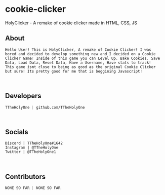 # cookie-clicker
HolyClicker - A remake of cookie clicker made in HTML, CSS, JS
## About
```
Hello User! This is HolyClicker, A remake of Cookie Clicker! I was bored and decided to develop something new and I decided on a Cookie Clicker Game! Inside of this game you can Level Up, Bake Cookies, Save Data, Load Data, Reset Data, Have a Username, Have stats to track! This game isnt close to being as good as the original Cookie Clicker but sure! Its pretty good for me that is beggining Javascript!
```

<br/>


## Developers
```
TTheHolyOne | github.com/TTheHolyOne
```



<br/>

## Socials
```
Discord | TTheHolyOne#1642
Instagram | @TTheHolyOne
Twitter | @TTheHolyOne1
```


<br/>

## Contributors
```
NONE SO FAR | NONE SO FAR
```



<br/>
